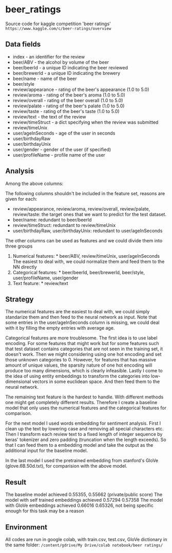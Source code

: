 # beer_ratings
Source code for kaggle competition 'beer ratings'
`https://www.kaggle.com/c/beer-ratings/overview`

## Data fields

  * index - an identifier for the review
  * beer/ABV - the alcohol by volume of the beer
  * beer/beerId - a unique ID indicating the beer reviewed
  * beer/brewerId - a unique ID indicating the brewery
  * beer/name - name of the beer
  * beer/style
  * review/appearance - rating of the beer's appearance (1.0 to 5.0)
  * review/aroma - rating of the beer's aroma (1.0 to 5.0)
  * review/overall - rating of the beer overall (1.0 to 5.0)
  * review/palate - rating of the beer's palate (1.0 to 5.0)
  * review/taste - rating of the beer's taste (1.0 to 5.0)
  * review/text - the text of the review
  * review/timeStruct - a dict specifying when the review was submitted
  * review/timeUnix
  * user/ageInSeconds - age of the user in seconds
  * user/birthdayRaw
  * user/birthdayUnix
  * user/gender - gender of the user (if specified)
  * user/profileName - profile name of the user

## Analysis
Among the above columns:

The following columns shouldn't be included in the feature set, reasons are given for each:
  * review/appearance, review/aroma, review/overall, review/palate, review/taste: the target ones that we want to predict   for the test dataset. 
  * beer/name: redundant to beer/beerId
  * review/timeStruct: redundant to review/timeUnix
  * user/birthdayRaw, user/birthdayUnix: redundant to user/ageInSeconds

The other columns can be used as features and we could divide them into three groups
  1. Numerical features:
    * beer/ABV, review/timeUnix, user/ageInSeconds
    The easiest to deal with, we could normalize them and feed them to the NN directly
  2. Categorical features:
    * beer/beerId, beer/brewerId, beer/style, user/profileName, user/gender
  3. Text feature:
    * review/text
    
## Strategy
The numerical features are the easiest to deal with, we could simply standarize them and then feed to the neural network as input. Note that some entries in the user/ageInSeconds column is missing, we could deal with it by filling the empty entries with average age.

Categorical features are more troublesome. The first idea is to use label encoding. For some features that might work but for some features such that test dataset contains categories that are not seen in the training set, it doesn't work. Then we might considering using one hot encoding and set those unknown categories to 0. However, for features that has massive amount of unique values, the sparsity nature of one hot encoding will produce too many dimensions, which is clearly infeasible. Lastly I come to the idea of using entity embeddings to transform the categories into low-dimensional vectors in some euclidean space. And then feed them to the neural network.

The remaining text feature is the hardest to handle. With different methods one might get completely different results. Therefore I create a baseline model that only uses the numerical features and the categorical features for comparison.

For the next model I used words embedding for sentiment analysis. First I clean up the text by lowering case and removing all special characters etc. Then I transform each review text to a fixed length of integer sequence by keras' tokenizer and zero padding (truncation when the length exceeds). So that I can feed them to a embedding model and take the output as the additional input for the baseline model.

In the last model I used the pretrained embedding from stanford's GloVe (glove.6B.50d.txt), for comparision with the above model. 

## Result
The baseline model achieved 0.55355, 0.55662 (private/public score)
The model with self trained embeddings achieved 0.57294 0.57358
The model with GloVe embeddings achieved 0.66016 0.65326, not being specific enough for this task may be a reason


## Environment
All codes are run in google colab, with train.csv, test.csv, GloVe dictionary in the same folder:
`/content/gdrive/My Drive/colab notebook/beer ratings/`
